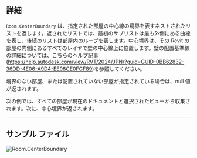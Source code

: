 ## 詳細
`Room.CenterBoundary` は、指定された部屋の中心線の境界を表すネストされたリストを返します。返されたリストでは、最初のサブリストは最も外側にある曲線を表し、後続のリストは部屋内のループを表します。中心境界は、その Revit の部屋の内側にあるすべてのレイヤで壁の中心線上に位置します。壁の配置基準線の詳細については、こちらのヘルプ記事(https://help.autodesk.com/view/RVT/2024/JPN/?guid=GUID-0BB62832-36DD-4E06-A9D4-EE98CE0FCF89)を参照してください。

境界のない部屋、または配置されていない部屋が指定されている場合は、null 値が返されます。

次の例では、すべての部屋が現在のドキュメントと選択されたビューから収集されます。次に、中心境界が返されます。
___
## サンプル ファイル

![Room.CenterBoundary](./Revit.Elements.Room.CenterBoundary_img.jpg)
